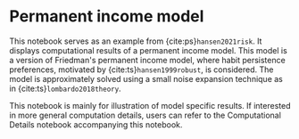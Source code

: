 # Permanent income model

This notebook serves as an example from {cite:ps}`hansen2021risk`. It displays computational results of a permanent income model. This model is a version of Friedman's permanent income model, where habit persistence preferences, motivated by {cite:ts}`hansen1999robust`, is considered. The model is approximately solved using a small noise expansion technique as in {cite:ts}`lombardo2018theory`.

This notebook is mainly for illustration of model specific results. If interested in more general computation details, users can refer to the Computational Details notebook accompanying this notebook.
